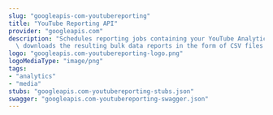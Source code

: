 ```yaml
---
slug: "googleapis-com-youtubereporting"
title: "YouTube Reporting API"
provider: "googleapis.com"
description: "Schedules reporting jobs containing your YouTube Analytics data and\
  \ downloads the resulting bulk data reports in the form of CSV files."
logo: "googleapis.com-youtubereporting-logo.png"
logoMediaType: "image/png"
tags:
- "analytics"
- "media"
stubs: "googleapis.com-youtubereporting-stubs.json"
swagger: "googleapis.com-youtubereporting-swagger.json"
---
```

